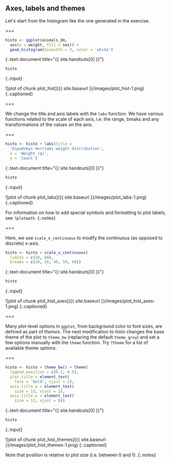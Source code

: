 ---
---

## Axes, labels and themes

Let's start from the histogram like the one generated in the exercise.

===


~~~r
histo <- ggplot(animals_dm,
  aes(x = weight, fill = sex)) +
  geom_histogram(binwidth = 3, color = 'white')
~~~
{:.text-document title="{{ site.handouts[0] }}"}

~~~r
histo
~~~
{:.input}

![plot of chunk plot_hist]({{ site.baseurl }}/images/plot_hist-1.png)
{:.captioned}

===

We change the title and axis labels with the `labs` function. We have various functions related to the scale of each axis, i.e. the range, breaks and any transformations of the values on the axis.

===


~~~r
histo <- histo + labs(title =
  'Dipodomys merriami weight distribution',
  x = 'Weight (g)',
  y = 'Count')
~~~
{:.text-document title="{{ site.handouts[0] }}"}

~~~r
histo
~~~
{:.input}

![plot of chunk plot_labs]({{ site.baseurl }}/images/plot_labs-1.png)
{:.captioned}

For information on how to add special symbols and formatting to plot labels, see `?plotmath`.
{:.notes}

===

Here, we use `scale_x_continuous` to modify the continuous (as opposed to discrete) x-axis.


~~~r
histo <- histo + scale_x_continuous(
  limits = c(20, 60),
  breaks = c(20, 30, 40, 50, 60))
~~~
{:.text-document title="{{ site.handouts[0] }}"}

~~~r
histo
~~~
{:.input}

![plot of chunk plot_hist_axes]({{ site.baseurl }}/images/plot_hist_axes-1.png)
{:.captioned}

===

Many plot-level options in `ggplot`, from background color to font sizes, are defined as part of *themes*. The next modification to *histo* changes the base theme of the plot to `theme_bw` (replacing the default `theme_grey`) and set a few options manually with the `theme` function. Try `?theme` for a list of available theme options.

===


~~~r
histo <- histo + theme_bw() + theme(
  legend.position = c(0.2, 0.5),
  plot.title = element_text(
    face = 'bold', vjust = 2),
  axis.title.y = element_text(
    size = 13, vjust = 1), 
  axis.title.x = element_text(
    size = 13, vjust = 0))
~~~
{:.text-document title="{{ site.handouts[0] }}"}

~~~r
histo
~~~
{:.input}

![plot of chunk plot_hist_themes]({{ site.baseurl }}/images/plot_hist_themes-1.png)
{:.captioned}

Note that position is relative to plot size (i.e. between 0 and 1).
{:.notes}
